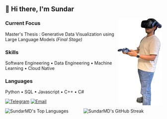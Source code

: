 ## 👋 Hi there, I'm Sundar

<img  align="right" style="border-radius: 5px;" height="280" src="./ding.png" />

### Current Focus
Master's Thesis : Generative Data Visualization using Large Language Models <i>(Final Stage)</i>

### Skills
Software Engineering • Data Engineering • Machine Learning
• Cloud Native

### Languages
Python • SQL • Javascript • C++ • C#

[![Telegram](https://img.shields.io/badge/Telegram-2CA5E0?style=for-the-badge&logo=telegram&logoColor=white)](https://t.me/Sundar159)
[![Email](https://img.shields.io/badge/Email-D14836?style=for-the-badge&logo=gmail&logoColor=white)](mailto:sundardas159@gmail.com)

<div style="display: flex; justify-content: space-between;">
  <img src="https://github-readme-stats.vercel.app/api/top-langs/?username=SundarMD&theme=dark&show_icons=true&hide_border=true&layout=compact" alt="SundarMD's Top Languages" width="280%" height="160" />
  <img src="https://github-readme-streak-stats.herokuapp.com/?user=SundarMD&theme=dark&hide_border=true" alt="SundarMD's GitHub Streak" width="280%" height="170" />
</div>
